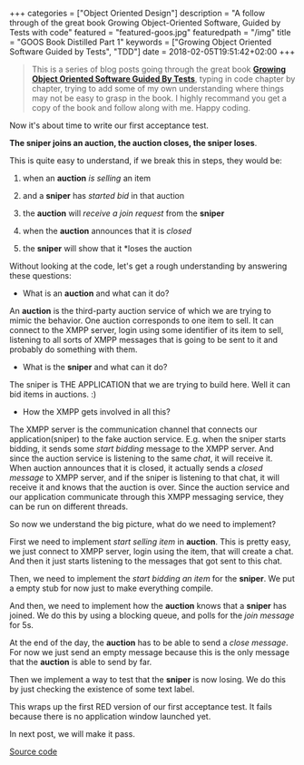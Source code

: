 +++
categories = ["Object Oriented Design"]
description = "A follow through of the great book Growing Object-Oriented Software, Guided by Tests with code"
featured = "featured-goos.jpg"
featuredpath = "/img"
title = "GOOS Book  Distilled Part 1"
keywords = ["Growing Object Oriented Software Guided by Tests", "TDD"]
date = 2018-02-05T19:51:42+02:00
+++

>This is a series of blog posts going through the great book [**Growing Object Oriented Software Guided By Tests**](https://www.amazon.com/Growing-Object-Oriented-Software-Guided-Tests/dp/0321503627), typing in code chapter by chapter, trying to add some of my own understanding where things may not be easy to grasp in the book. I highly recommand you get a copy of the book and follow along with me. Happy coding.

Now it's about time to write our first acceptance test.

**The sniper joins an auction, the auction closes, the sniper loses**.

This is quite easy to understand, if we break this in steps, they would be:

1. when an **auction** *is selling* an item

2. and a **sniper** has *started bid* in that auction

3. the **auction** will *receive a join request* from the **sniper**

4. when the **auction** announces that it is *closed*

5. the **sniper** will show that it *loses the auction

Without looking at the code, let's get a rough understanding by answering these questions:

- What is an **auction** and what can it do?

An **auction** is the third-party auction service of which we are trying to mimic the behavior. One auction corresponds to one item to sell. It can connect to the XMPP server, login using some identifier of its item to sell, listening to all sorts of XMPP messages that is going to be sent to it and probably do something with them.

- What is the **sniper** and what can it do?

The sniper is THE APPLICATION that we are trying to build here. Well it can bid items in auctions. :)

- How the XMPP gets involved in all this?

The XMPP server is the communication channel that connects our application(sniper) to the fake auction service. E.g. when the sniper starts bidding, it sends some *start bidding* message to the XMPP server. And since the auction service is listening to the same *chat*, it will receive it. When auction announces that it is closed, it actually sends a *closed message* to XMPP server, and if the sniper is listening to that chat, it will receive it and knows that the auction is over. Since the auction service and our application communicate through this XMPP messaging service, they can be run on different threads.

So now we understand the big picture, what do we need to implement?

First we need to implement *start selling item* in **auction**. This is pretty easy, we just connect to XMPP server, login using the item, that will create a chat. And then it just starts listening to the messages that got sent to this chat.

Then, we need to implement the *start bidding an item* for the **sniper**. We put a empty stub for now just to make everything compile.

And then, we need to implement how the **auction** knows that a **sniper** has joined. We do this by using a blocking queue, and polls for the *join message* for 5s.

At the end of the day, the **auction** has to be able to send a *close message*. For now we just send an empty message because this is the only message that the **auction** is able to send by far.

Then we implement a way to test that the **sniper** is now losing. We do this by just checking the existence of some text label.

This wraps up the first RED version of our first acceptance test. It fails because there is no application window launched yet.

In next post, we will make it pass.

[Source code](https://github.com/lvguowei/GOOS/commit/24ddc9da68103acb6380c0609d93f927505c35d9)
